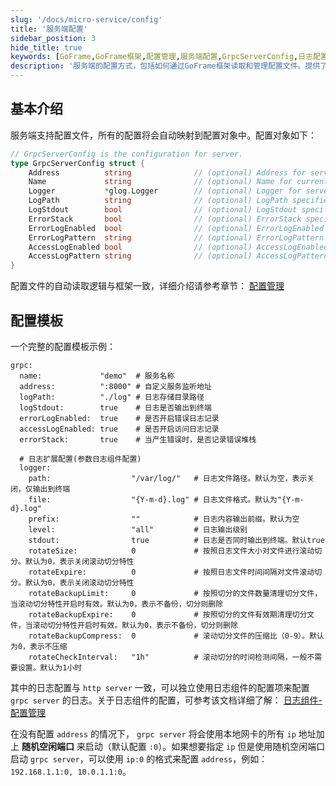```yaml
---
slug: '/docs/micro-service/config'
title: '服务端配置'
sidebar_position: 3
hide_title: true
keywords: [GoFrame,GoFrame框架,配置管理,服务端配置,GrpcServerConfig,日志配置,日志组件,服务监听,自动映射,错误日志]
description: '服务端的配置方式，包括如何通过GoFrame框架读取和管理配置文件。提供了一份完整的配置模板示例，涵盖服务名称、服务监听地址、日志存储目录、错误日志记录及访问日志记录的设置方法。该配置与框架自动读取逻辑一致，确保了便捷的服务部署和高效的日志管理，以及如何设置和使用参数日志组件的配置进行独立的`grpc server`日志管理。'
---
```


## 基本介绍

服务端支持配置文件，所有的配置将会自动映射到配置对象中。配置对象如下：

```go
// GrpcServerConfig is the configuration for server.
type GrpcServerConfig struct {
    Address          string              // (optional) Address for server listening.
    Name             string              // (optional) Name for current service.
    Logger           *glog.Logger        // (optional) Logger for server.
    LogPath          string              // (optional) LogPath specifies the directory for storing logging files.
    LogStdout        bool                // (optional) LogStdout specifies whether printing logging content to stdout.
    ErrorStack       bool                // (optional) ErrorStack specifies whether logging stack information when error.
    ErrorLogEnabled  bool                // (optional) ErrorLogEnabled enables error logging content to files.
    ErrorLogPattern  string              // (optional) ErrorLogPattern specifies the error log file pattern like: error-{Ymd}.log
    AccessLogEnabled bool                // (optional) AccessLogEnabled enables access logging content to file.
    AccessLogPattern string              // (optional) AccessLogPattern specifies the error log file pattern like: access-{Ymd}.log
}
```

配置文件的自动读取逻辑与框架一致，详细介绍请参考章节： [配置管理](../核心组件/配置管理/配置管理.md)

## 配置模板

一个完整的配置模板示例：

```
grpc:
  name:             "demo"  # 服务名称
  address:          ":8000" # 自定义服务监听地址
  logPath:          "./log" # 日志存储目录路径
  logStdout:        true    # 日志是否输出到终端
  errorLogEnabled:  true    # 是否开启错误日志记录
  accessLogEnabled: true    # 是否开启访问日志记录
  errorStack:       true    # 当产生错误时，是否记录错误堆栈

  # 日志扩展配置(参数日志组件配置)
  logger:
    path:                  "/var/log/"   # 日志文件路径。默认为空，表示关闭，仅输出到终端
    file:                  "{Y-m-d}.log" # 日志文件格式。默认为"{Y-m-d}.log"
    prefix:                ""            # 日志内容输出前缀。默认为空
    level:                 "all"         # 日志输出级别
    stdout:                true          # 日志是否同时输出到终端。默认true
    rotateSize:            0             # 按照日志文件大小对文件进行滚动切分。默认为0，表示关闭滚动切分特性
    rotateExpire:          0             # 按照日志文件时间间隔对文件滚动切分。默认为0，表示关闭滚动切分特性
    rotateBackupLimit:     0             # 按照切分的文件数量清理切分文件，当滚动切分特性开启时有效。默认为0，表示不备份，切分则删除
    rotateBackupExpire:    0             # 按照切分的文件有效期清理切分文件，当滚动切分特性开启时有效。默认为0，表示不备份，切分则删除
    rotateBackupCompress:  0             # 滚动切分文件的压缩比（0-9）。默认为0，表示不压缩
    rotateCheckInterval:   "1h"          # 滚动切分的时间检测间隔，一般不需要设置。默认为1小时

```

其中的日志配置与 `http server` 一致，可以独立使用日志组件的配置项来配置 `grpc server` 的日志。关于日志组件的配置，可参考该文档详细了解： [日志组件-配置管理](../核心组件/日志组件/日志组件-配置管理.md)

在没有配置 `address` 的情况下， `grpc server` 将会使用本地网卡的所有 `ip` 地址加上 **随机空闲端口** 来启动（默认配置 `:0`）。如果想要指定 `ip` 但是使用随机空闲端口启动 `grpc server`，可以使用 `ip:0` 的格式来配置 `address`，例如： `192.168.1.1:0, 10.0.1.1:0`。